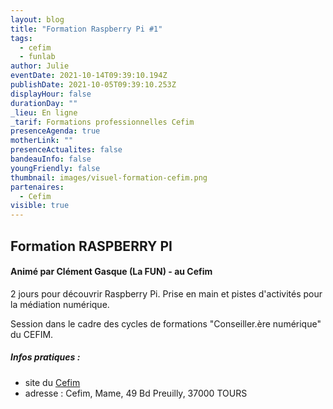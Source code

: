 ```yaml
---
layout: blog
title: "Formation Raspberry Pi #1"
tags:
  - cefim
  - funlab
author: Julie
eventDate: 2021-10-14T09:39:10.194Z
publishDate: 2021-10-05T09:39:10.253Z
displayHour: false
durationDay: ""
_lieu: En ligne
_tarif: Formations professionnelles Cefim
presenceAgenda: true
motherLink: ""
presenceActualites: false
bandeauInfo: false
youngFriendly: false
thumbnail: images/visuel-formation-cefim.png
partenaires:
  - Cefim
visible: true
---
```

## Formation RASPBERRY PI
#### Animé par Clément Gasque (La FUN) - au Cefim

2 jours pour découvrir Raspberry Pi.
Prise en main et pistes d'activités pour la médiation numérique.

Session dans le cadre des cycles de formations "Conseiller.ère numérique" du CEFIM.

##### Infos pratiques : 
* site du [Cefim](https://www.cefim.eu/)
* adresse : Cefim, Mame, 49 Bd Preuilly, 37000 TOURS


